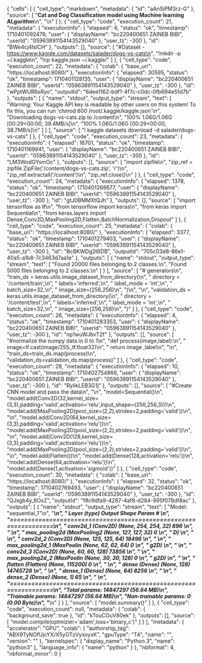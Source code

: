{
  "cells": [
    {
      "cell_type": "markdown",
      "metadata": {
        "id": "aAnSiPM3rz-G"
      },
      "source": [
        "**Cat and Dog Classification model using Machine learning ALgorithm**\n",
        "\n"
      ]
    },
    {
      "cell_type": "code",
      "execution_count": 21,
      "metadata": {
        "executionInfo": {
          "elapsed": 6,
          "status": "ok",
          "timestamp": 1710401092476,
          "user": {
            "displayName": "bc220400651 ZAINEB BIBI",
            "userId": "05963891154143529040"
          },
          "user_tz": -300
        },
        "id": "BWe4cj4IslCH"
      },
      "outputs": [],
      "source": [
        "#Dataset - https://www.kaggle.com/datasets/salader/dogs-vs-cats\n",
        "!mkdir -p ~/.kaggle\n",
        "!cp kaggle.json ~/.kaggle/"
      ]
    },
    {
      "cell_type": "code",
      "execution_count": 22,
      "metadata": {
        "colab": {
          "base_uri": "https://localhost:8080/"
        },
        "executionInfo": {
          "elapsed": 30595,
          "status": "ok",
          "timestamp": 1710401128135,
          "user": {
            "displayName": "bc220400651 ZAINEB BIBI",
            "userId": "05963891154143529040"
          },
          "user_tz": -300
        },
        "id": "wPptWUR6sRyo",
        "outputId": "6dee1162-bdf1-4f7c-c0dc-0fb694e51d7b"
      },
      "outputs": [
        {
          "name": "stdout",
          "output_type": "stream",
          "text": [
            "Warning: Your Kaggle API key is readable by other users on this system! To fix this, you can run 'chmod 600 /root/.kaggle/kaggle.json'\n",
            "Downloading dogs-vs-cats.zip to /content\n",
            "100% 1.06G/1.06G [00:29<00:00, 39.4MB/s]\n",
            "100% 1.06G/1.06G [00:29<00:00, 38.7MB/s]\n"
          ]
        }
      ],
      "source": [
        "! kaggle datasets download -d salader/dogs-vs-cats"
      ]
    },
    {
      "cell_type": "code",
      "execution_count": 23,
      "metadata": {
        "executionInfo": {
          "elapsed": 16701,
          "status": "ok",
          "timestamp": 1710401169941,
          "user": {
            "displayName": "bc220400651 ZAINEB BIBI",
            "userId": "05963891154143529040"
          },
          "user_tz": -300
        },
        "id": "LM3WodGYsmOc"
      },
      "outputs": [],
      "source": [
        "import zipfile\n",
        "zip_ref = zipfile.ZipFile('/content/dogs-vs-cats.zip', 'r')\n",
        "zip_ref.extractall('/content')\n",
        "zip_ref.close()\n"
      ]
    },
    {
      "cell_type": "code",
      "execution_count": 24,
      "metadata": {
        "executionInfo": {
          "elapsed": 1378,
          "status": "ok",
          "timestamp": 1710401268677,
          "user": {
            "displayName": "bc220400651 ZAINEB BIBI",
            "userId": "05963891154143529040"
          },
          "user_tz": -300
        },
        "id": "gtJ0BMMXtQJh"
      },
      "outputs": [],
      "source": [
        "import tensorflow as tf\n",
        "from tensorflow import keras\n",
        "from keras import Sequential\n",
        "from keras.layers import Dense,Conv2D,MaxPooling2D,Flatten,BatchNormalization,Dropout"
      ]
    },
    {
      "cell_type": "code",
      "execution_count": 25,
      "metadata": {
        "colab": {
          "base_uri": "https://localhost:8080/"
        },
        "executionInfo": {
          "elapsed": 3377,
          "status": "ok",
          "timestamp": 1710401279403,
          "user": {
            "displayName": "bc220400651 ZAINEB BIBI",
            "userId": "05963891154143529040"
          },
          "user_tz": -300
        },
        "id": "BcBKWDg2t6DB",
        "outputId": "705c03d8-86e1-40a5-a1b8-7c3463d7aa1e"
      },
      "outputs": [
        {
          "name": "stdout",
          "output_type": "stream",
          "text": [
            "Found 20000 files belonging to 2 classes.\n",
            "Found 5000 files belonging to 2 classes.\n"
          ]
        }
      ],
      "source": [
        "# generators\n",
        "train_ds = keras.utils.image_dataset_from_directory(\n",
        "    directory = '/content/train',\n",
        "    labels='inferred',\n",
        "    label_mode = 'int',\n",
        "    batch_size=32,\n",
        "    image_size=(256,256)\n",
        ")\n",
        "\n",
        "validation_ds = keras.utils.image_dataset_from_directory(\n",
        "    directory = '/content/test',\n",
        "    labels='inferred',\n",
        "    label_mode = 'int',\n",
        "    batch_size=32,\n",
        "    image_size=(256,256)\n",
        ")"
      ]
    },
    {
      "cell_type": "code",
      "execution_count": 26,
      "metadata": {
        "executionInfo": {
          "elapsed": 4,
          "status": "ok",
          "timestamp": 1710401283353,
          "user": {
            "displayName": "bc220400651 ZAINEB BIBI",
            "userId": "05963891154143529040"
          },
          "user_tz": -300
        },
        "id": "np1wuWJbvT2f"
      },
      "outputs": [],
      "source": [
        "#normalize the numpy data in 0 to 1\n",
        "def process(image,label):\n",
        "    image=tf.cast(image/255.,tf.float32)\n",
        "    return image ,label\n",
        "\n",
        "train_ds=train_ds.map(process)\n",
        "validation_ds=validation_ds.map(process)"
      ]
    },
    {
      "cell_type": "code",
      "execution_count": 28,
      "metadata": {
        "executionInfo": {
          "elapsed": 10,
          "status": "ok",
          "timestamp": 1710402754866,
          "user": {
            "displayName": "bc220400651 ZAINEB BIBI",
            "userId": "05963891154143529040"
          },
          "user_tz": -300
        },
        "id": "RylikLEB3G1j"
      },
      "outputs": [],
      "source": [
        "#Create CNN model and pass the data\n",
        "\n",
        "model=Sequential()\n",
        "model.add(Conv2D(32,kernel_size=(3,3),padding='valid',activation='relu',input_shape=(256,256,3)))\n",
        "model.add(MaxPooling2D(pool_size=(2,2),strides=2,padding='valid'))\n",
        "\n",
        "model.add(Conv2D(64,kernel_size=(3,3),padding='valid',activation='relu'))\n",
        "model.add(MaxPooling2D(pool_size=(2,2),strides=2,padding='valid'))\n",
        "\n",
        "model.add(Conv2D(128,kernel_size=(3,3),padding='valid',activation='relu'))\n",
        "model.add(MaxPooling2D(pool_size=(2,2),strides=2,padding='valid'))\n",
        "\n",
        "model.add(Flatten())\n",
        "model.add(Dense(128,activation='relu'))\n",
        "model.add(Dense(64,activation='relu'))\n",
        "model.add(Dense(1,activation='sigmoid'))"
      ]
    },
    {
      "cell_type": "code",
      "execution_count": 30,
      "metadata": {
        "colab": {
          "base_uri": "https://localhost:8080/"
        },
        "executionInfo": {
          "elapsed": 32,
          "status": "ok",
          "timestamp": 1710402769493,
          "user": {
            "displayName": "bc220400651 ZAINEB BIBI",
            "userId": "05963891154143529040"
          },
          "user_tz": -300
        },
        "id": "QJxgb4y_8OxZ",
        "outputId": "f8c9dfa9-4287-4af8-d284-995f078df8ac"
      },
      "outputs": [
        {
          "name": "stdout",
          "output_type": "stream",
          "text": [
            "Model: \"sequential_1\"\n",
            "_________________________________________________________________\n",
            " Layer (type)                Output Shape              Param #   \n",
            "=================================================================\n",
            " conv2d_1 (Conv2D)           (None, 254, 254, 32)      896       \n",
            "                                                                 \n",
            " max_pooling2d (MaxPooling2  (None, 127, 127, 32)      0         \n",
            " D)                                                              \n",
            "                                                                 \n",
            " conv2d_2 (Conv2D)           (None, 125, 125, 64)      18496     \n",
            "                                                                 \n",
            " max_pooling2d_1 (MaxPoolin  (None, 62, 62, 64)        0         \n",
            " g2D)                                                            \n",
            "                                                                 \n",
            " conv2d_3 (Conv2D)           (None, 60, 60, 128)       73856     \n",
            "                                                                 \n",
            " max_pooling2d_2 (MaxPoolin  (None, 30, 30, 128)       0         \n",
            " g2D)                                                            \n",
            "                                                                 \n",
            " flatten (Flatten)           (None, 115200)            0         \n",
            "                                                                 \n",
            " dense (Dense)               (None, 128)               14745728  \n",
            "                                                                 \n",
            " dense_1 (Dense)             (None, 64)                8256      \n",
            "                                                                 \n",
            " dense_2 (Dense)             (None, 1)                 65        \n",
            "                                                                 \n",
            "=================================================================\n",
            "Total params: 14847297 (56.64 MB)\n",
            "Trainable params: 14847297 (56.64 MB)\n",
            "Non-trainable params: 0 (0.00 Byte)\n",
            "_________________________________________________________________\n"
          ]
        }
      ],
      "source": [
        "model.summary()"
      ]
    },
    {
      "cell_type": "code",
      "execution_count": null,
      "metadata": {
        "colab": {
          "background_save": true
        },
        "id": "kTouCOuV80ek"
      },
      "outputs": [],
      "source": [
        "model.compile(optmizier='adam',loss='binary_c')"
      ]
    }
  ],
  "metadata": {
    "accelerator": "GPU",
    "colab": {
      "authorship_tag": "ABX9TyNOfUjcYX/X5yOTzVyxoyxK",
      "gpuType": "T4",
      "name": "",
      "version": ""
    },
    "kernelspec": {
      "display_name": "Python 3",
      "name": "python3"
    },
    "language_info": {
      "name": "python"
    }
  },
  "nbformat": 4,
  "nbformat_minor": 0
}

